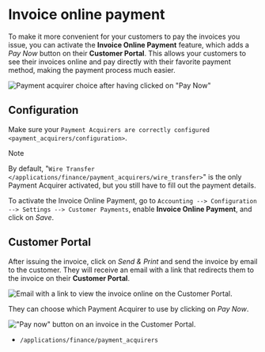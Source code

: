 # Invoice online payment

To make it more convenient for your customers to pay the invoices you
issue, you can activate the **Invoice Online Payment** feature, which
adds a *Pay Now* button on their **Customer Portal**. This allows your
customers to see their invoices online and pay directly with their
favorite payment method, making the payment process much easier.

![Payment acquirer choice after having clicked on "Pay
Now"](online_payment/online-payment-acquirers.png)

## Configuration

Make sure your `Payment Acquirers are correctly configured
<payment_acquirers/configuration>`.

<div class="note">

<div class="title">

Note

</div>

By default, "`Wire Transfer
</applications/finance/payment_acquirers/wire_transfer>`" is the only
Payment Acquirer activated, but you still have to fill out the payment
details.

</div>

To activate the Invoice Online Payment, go to `Accounting -->
Configuration -->
Settings --> Customer Payments`, enable **Invoice Online Payment**, and
click on *Save*.

## Customer Portal

After issuing the invoice, click on *Send & Print* and send the invoice
by email to the customer. They will receive an email with a link that
redirects them to the invoice on their **Customer Portal**.

![Email with a link to view the invoice online on the Customer
Portal.](online_payment/online-payment-view-invoice.png)

They can choose which Payment Acquirer to use by clicking on *Pay Now*.

!["Pay now" button on an invoice in the Customer
Portal.](online_payment/online-payment-pay-now.png)

<div class="seealso">

  - `/applications/finance/payment_acquirers`

</div>
